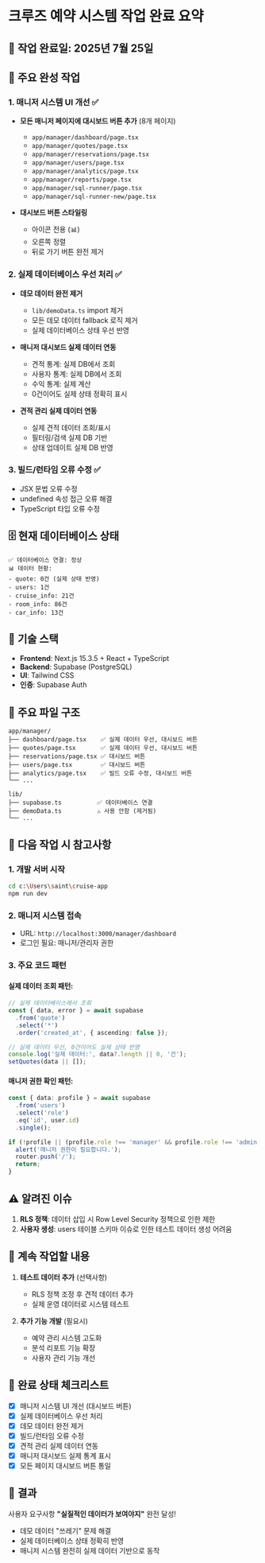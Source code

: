 # 크루즈 예약 시스템 작업 완료 요약

## 📅 작업 완료일: 2025년 7월 25일

## 🎯 주요 완성 작업

### 1. **매니저 시스템 UI 개선 ✅**
- **모든 매니저 페이지에 대시보드 버튼 추가** (8개 페이지)
  - `app/manager/dashboard/page.tsx`
  - `app/manager/quotes/page.tsx`
  - `app/manager/reservations/page.tsx`
  - `app/manager/users/page.tsx`
  - `app/manager/analytics/page.tsx`
  - `app/manager/reports/page.tsx`
  - `app/manager/sql-runner/page.tsx`
  - `app/manager/sql-runner-new/page.tsx`

- **대시보드 버튼 스타일링**
  - 아이콘 전용 (📊)
  - 오른쪽 정렬
  - 뒤로 가기 버튼 완전 제거

### 2. **실제 데이터베이스 우선 처리 ✅**
- **데모 데이터 완전 제거**
  - `lib/demoData.ts` import 제거
  - 모든 데모 데이터 fallback 로직 제거
  - 실제 데이터베이스 상태 우선 반영

- **매니저 대시보드 실제 데이터 연동**
  - 견적 통계: 실제 DB에서 조회
  - 사용자 통계: 실제 DB에서 조회
  - 수익 통계: 실제 계산
  - 0건이어도 실제 상태 정확히 표시

- **견적 관리 실제 데이터 연동**
  - 실제 견적 데이터 조회/표시
  - 필터링/검색 실제 DB 기반
  - 상태 업데이트 실제 DB 반영

### 3. **빌드/런타임 오류 수정 ✅**
- JSX 문법 오류 수정
- undefined 속성 접근 오류 해결
- TypeScript 타입 오류 수정

## 🗄️ 현재 데이터베이스 상태

```
✅ 데이터베이스 연결: 정상
📊 데이터 현황:
- quote: 0건 (실제 상태 반영)
- users: 1건
- cruise_info: 21건
- room_info: 86건
- car_info: 13건
```

## 🔧 기술 스택

- **Frontend**: Next.js 15.3.5 + React + TypeScript
- **Backend**: Supabase (PostgreSQL)
- **UI**: Tailwind CSS
- **인증**: Supabase Auth

## 📁 주요 파일 구조

```
app/manager/
├── dashboard/page.tsx    ✅ 실제 데이터 우선, 대시보드 버튼
├── quotes/page.tsx       ✅ 실제 데이터 우선, 대시보드 버튼
├── reservations/page.tsx ✅ 대시보드 버튼
├── users/page.tsx        ✅ 대시보드 버튼
├── analytics/page.tsx    ✅ 빌드 오류 수정, 대시보드 버튼
└── ...

lib/
├── supabase.ts          ✅ 데이터베이스 연결
├── demoData.ts          ⚠️ 사용 안함 (제거됨)
└── ...
```

## 🚀 다음 작업 시 참고사항

### 1. **개발 서버 시작**
```bash
cd c:\Users\saint\cruise-app
npm run dev
```

### 2. **매니저 시스템 접속**
- URL: `http://localhost:3000/manager/dashboard`
- 로그인 필요: 매니저/관리자 권한

### 3. **주요 코드 패턴**

#### 실제 데이터 조회 패턴:
```typescript
// 실제 데이터베이스에서 조회
const { data, error } = await supabase
  .from('quote')
  .select('*')
  .order('created_at', { ascending: false });

// 실제 데이터 우선, 0건이어도 실제 상태 반영
console.log('실제 데이터:', data?.length || 0, '건');
setQuotes(data || []);
```

#### 매니저 권한 확인 패턴:
```typescript
const { data: profile } = await supabase
  .from('users')
  .select('role')
  .eq('id', user.id)
  .single();

if (!profile || (profile.role !== 'manager' && profile.role !== 'admin')) {
  alert('매니저 권한이 필요합니다.');
  router.push('/');
  return;
}
```

## ⚠️ 알려진 이슈

1. **RLS 정책**: 데이터 삽입 시 Row Level Security 정책으로 인한 제한
2. **사용자 생성**: users 테이블 스키마 이슈로 인한 테스트 데이터 생성 어려움

## 🔄 계속 작업할 내용

1. **테스트 데이터 추가** (선택사항)
   - RLS 정책 조정 후 견적 데이터 추가
   - 실제 운영 데이터로 시스템 테스트

2. **추가 기능 개발** (필요시)
   - 예약 관리 시스템 고도화
   - 분석 리포트 기능 확장
   - 사용자 관리 기능 개선

## 📝 완료 상태 체크리스트

- [x] 매니저 시스템 UI 개선 (대시보드 버튼)
- [x] 실제 데이터베이스 우선 처리
- [x] 데모 데이터 완전 제거
- [x] 빌드/런타임 오류 수정
- [x] 견적 관리 실제 데이터 연동
- [x] 매니저 대시보드 실제 통계 표시
- [x] 모든 페이지 대시보드 버튼 통일

## 🎉 결과

사용자 요구사항 **"실질적인 데이터가 보여야지"** 완전 달성!
- 데모 데이터 "쓰레기" 문제 해결
- 실제 데이터베이스 상태 정확히 반영
- 매니저 시스템 완전히 실제 데이터 기반으로 동작
